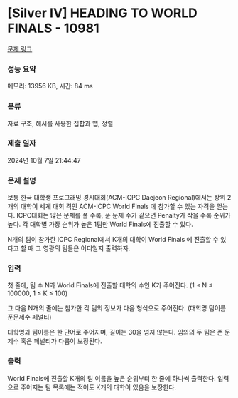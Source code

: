 # [Silver IV] HEADING TO WORLD FINALS - 10981 

[문제 링크](https://www.acmicpc.net/problem/10981) 

### 성능 요약

메모리: 13956 KB, 시간: 84 ms

### 분류

자료 구조, 해시를 사용한 집합과 맵, 정렬

### 제출 일자

2024년 10월 7일 21:44:47

### 문제 설명

<p>보통 한국 대학생 프로그래밍 경시대회(ACM-ICPC Daejeon Regional)에서는 상위 2개의 대학이 세계 대회 격인 ACM-ICPC World Finals 에 참가할 수 있는 자격을 얻는다. ICPC대회는 많은 문제를 풀 수록, 푼 문제 수가 같으면 Penalty가 작을 수록 순위가 높다. 각 대학별 가장 순위가 높은 1팀만 World Finals에 진출할 수 있다.</p>

<p>N개의 팀이 참가한 ICPC Regional에서 K개의 대학이 World Finals 에 진출할 수 있다고 할 때 그 영광의 팀들은 어디일지 출력하자.</p>

### 입력 

 <p>첫 줄에, 팀 수 N과 World Finals에 진출할 대학의 수인 K가 주어진다. (1 ≤ N ≤ 100000, 1 ≤ K ≤ 100)</p>

<p>그 다음 N개의 줄에는 참가한 각 팀의 정보가 다음 형식으로 주어진다. (대학명 팀이름 푼문제수 페널티)</p>

<p>대학명과 팀이름은 한 단어로 주어지며, 길이는 30을 넘지 않는다. 임의의 두 팀은 푼 문제수 혹은 페널티가 다름이 보장된다. </p>

### 출력 

 <p>World Finals에 진출할 K개의 팀 이름을 높은 순위부터 한 줄에 하나씩 출력한다. 입력으로 주어지는 팀 목록에는 적어도 K개의 대학이 있음을 보장한다.</p>

